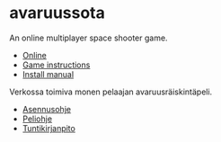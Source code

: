 # avaruussota
An online multiplayer space shooter game.

* [Online](https://avaruussota.herokuapp.com)
* [Game instructions](https://github.com/hisahi/avaruussota/blob/master/doc/game.md)
* [Install manual](https://github.com/hisahi/avaruussota/blob/master/doc/install.md)

Verkossa toimiva monen pelaajan avaruusräiskintäpeli.

* [Asennusohje](https://github.com/hisahi/avaruussota/blob/master/doc/ohje.md)
* [Peliohje](https://github.com/hisahi/avaruussota/blob/master/doc/peli.md)
* [Tuntikirjanpito](https://github.com/hisahi/avaruussota/blob/master/doc/tuntikirjanpito.md)
